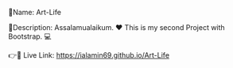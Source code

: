 🎯Name: Art-Life

📄Description: Assalamualaikum. ❤️ This is my second Project with Bootstrap. 💻

👉🔗 Live Link: https://ialamin69.github.io/Art-Life
